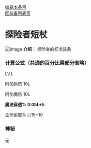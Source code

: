 [编辑本条目](https://github.com/GuguTown/Wiki/edit/main/equip/探险者短杖.md)   
[回装备列表页](index.html) 
# 探险者短杖
![image](https://user-images.githubusercontent.com/35645329/193939901-60accc41-618a-414f-8ab6-35cbb296d0a3.png) **介绍：** 探险者的标准装备
### 计算公式（共通的百分比乘部分省略）
LV.L   

附加物伤 10L   

附加魔伤 10L   

**魔法穿透% 0.05L+5**    

生命偷取% L/15+10   

### 神秘
无
